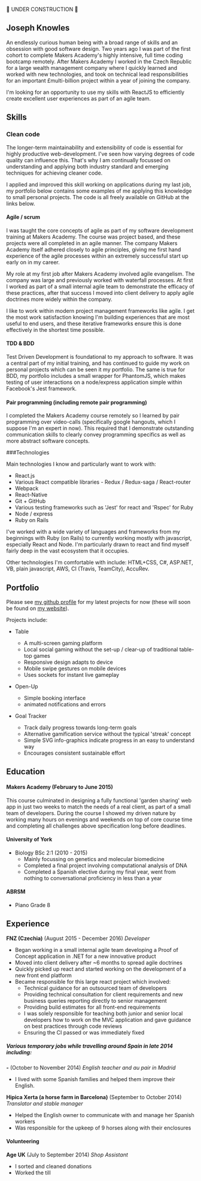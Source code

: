 :construction: UNDER CONSTRUCTION :construction:

## Joseph Knowles

An endlessly curious human being with a broad range of skills and an obsession
with good software design. Two years ago I was part of the first cohort to
complete Makers Academy's highly intensive, full time coding bootcamp remotely.
After Makers Academy I worked in the Czech Republic for a large wealth
management company where I quickly learned and worked with new technologies, and
took on technical lead responsibilities for an important £multi-billion project
within a year of joining the company.

I'm looking for an opportunity to use my skills with ReactJS to efficiently
create excellent user experiences as part of an agile team.

## Skills

### Clean code

The longer-term maintainability and extensibility of code is essential
for highly productive web-development. I've seen how varying degrees of code
quality can influence this. That's why I am continually focussed on
understanding and applying both industry standard and emerging techniques for
achieving cleaner code.

I applied and improved this skill working on applications during my last job,
my portfolio below contains some examples of me applying this knowledge to small
personal projects. The code is all freely available on GitHub at the links below.

#### Agile / scrum

I was taught the core concepts of agile as part of my
software development training at Makers Academy. The course was  project based,
and  these projects were all completed in an agile manner. The company
Makers Academy itself adhered closely to agile principles, giving me first
hand experience of the agile processes within an extremely successful start up
early on in my career.

My role at my first job after Makers Academy involved agile evangelism. The
company was large and previously worked with waterfall processes. At first I
worked as part of  a small internal agile team to demonstrate the efficacy of
these practices, after that success I moved into client delivery to apply
agile doctrines more widely within the company.

I like to work within modern project management frameworks like agile. I get the
most work satisfaction knowing I'm building experiences that are most useful to
end users, and these iterative frameworks ensure this is done effectively in the
shortest time possible.

#### TDD & BDD

Test Driven Development is foundational to my approach to software. It was a
central part of my initial training, and has continued to guide my work on
personal projects which can be seen it my portfolio. The same is true for BDD,
my portfolio includes a small wrapper for PhantomJS, which makes
testing of user interactions on a node/express application simple within Facebook's
Jest framework.

#### Pair programming (including remote pair programming)

I completed the Makers Academy course remotely so I learned by pair programming
over video-calls (specifically google hangouts, which I suppose I'm an expert in
now). This required that I demonstrate outstanding communication skills to
clearly convey programming specifics as well as more abstract software concepts.

###Technologies

Main technologies I know and particularly want to work with:

- React.js
- Various React compatible libraries - Redux / Redux-saga / React-router
- Webpack
- React-Native
- Git + GitHub
- Various testing frameworks such as 'Jest' for react and 'Rspec' for Ruby
- Node / express
- Ruby on Rails

I've worked with a wide variety of languages and frameworks from my beginnings with
Ruby (on Rails) to currently working mostly with javascript, especially React and Node.
I'm particularly drawn to react and find myself fairly deep in the vast ecosystem that it
occupies.

Other technologies I'm comfortable with include: HTML+CSS, C#, ASP.NET, VB, plain javascript, AWS, CI (Travis, TeamCity), AccuRev.

## Portfolio

Please see [my github profile](https://github.com/joejknowles) for my latest
projects for now (these will soon be found on [my website](http://joejknowl.es/)).

Projects include:

- Table

    - A multi-screen gaming platform   
    - Local social gaming without the set-up / clear-up of traditional table-top games
    - Responsive design adapts to device
    - Mobile swipe gestures on mobile devices
    - Uses sockets for instant live gameplay

- Open-Up

    - Simple booking interface
    - animated notifications and errors

- Goal Tracker

    - Track daily progress towards long-term goals
    - Alternative gamification service without the typical 'streak' concept
    - Simple SVG info-graphics indicate progress in an easy to understand way
    - Encourages consistent sustainable effort

## Education

#### Makers Academy (February to June 2015)

This course culminated in designing a fully functional 'garden sharing' web app in just two weeks to match the
needs of a real client, as part of a small team of developers. During the course I showed my
driven nature by working many hours on evenings and weekends on top of core
course time and completing all challenges above specification long before
deadlines.

#### University of York

- Biology BSc 2:1 (2010 - 2015)
  - Mainly focussing on genetics and molecular biomedicine
  - Completed a final project involving computational analysis of DNA
  - Completed a Spanish elective during my final year, went from nothing to conversational proficiency in less than a year


#### ABRSM

- Piano Grade 8

## Experience

**FNZ (Czechia)** (August 2015 - December 2016)
 *Developer*   

- Began working in a small internal agile team developing a Proof of Concept application in .NET for a new innovative product
- Moved into client delivery after ~6 months to spread agile doctrines
- Quickly picked up react and started working on the development of a new front end platform
- Became responsible for this large react project which involved:
    - Technical guidance for an outsourced team of developers
    - Providing technical consultation for client requirements and new business queries reporting directly to senior management
    - Providing build estimates for all front-end requirements
    - I was solely responsible for teaching both junior and senior local developers how to work on the MVC application and gave guidance on best practices through code reviews
    - Ensuring the CI passed or was immediately fixed

##### Various temporary jobs while travelling around Spain in late 2014 including:
**-** (October to November 2014)
*English teacher and au pair in Madrid*

- I lived with some Spanish families and helped them improve their English.

**Hipica Xerta (a horse farm in Barcelona)** (September to October 2014) *Translator and stable manager*   

  - Helped the English owner to communicate with and manage her Spanish workers
  - Was responsible for the upkeep of 9 horses along with their enclosures

#### Volunteering
**Age UK** (July to September 2014) *Shop Assistant*   
  - I sorted and cleaned donations
  - Worked the till
